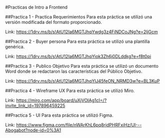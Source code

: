 #Practicas de Intro a Frontend

##Practica 1 - Practica Requerimientos
Para esta práctica se utilizó una versión modificada del formato proporcionado.

Link: https://1drv.ms/b/s!AtU12Ia6MGTJhqYwdg3z4FiNDCoJNg?e=2ljGcm


##Practica 2 - Buyer persona
Para esta práctica se utilizó una plantilla genérica.

Link: https://1drv.ms/b/s!AtU12Ia6MGTJhqYiok3Zh6j0DLddkg?e=f8t0pi


##Practica 3 - Publico Objetivo
Para esta práctica se utilizó un documento Word donde se redactaron las características del Público Objetivo.

Link: https://1drv.ms/b/s!AtU12Ia6MGTJhqYlJ45feON_NRMD3w?e=BL3KuP


##Practica 4 - Wireframe UX
Para esta práctica se utilizó Miro.

Link: https://miro.com/app/board/uXjVOIAg1cI=/?invite_link_id=197896459225


##Practica 5 - UI
Para esta práctica se utilizó Figma.

Link: https://www.figma.com/file/nWArKhL6pq8rjdPHRFxiHz/UI---Abogabot?node-id=0%3A1